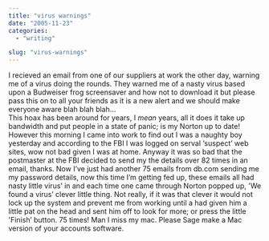 ```yaml
---
title: "virus warnings"
date: "2005-11-23"
categories: 
  - "writing"

slug: "virus-warnings"
---
```


I recieved an email from one of our suppliers at work the other day, warning me of a virus doing the rounds. They warned me of a nasty virus based upon a Budweiser frog screensaver and how not to download it but please pass this on to all your friends as it is a new alert and we should make everyone aware blah blah blah…  
This hoax has been around for years, I _mean_ years, all it does it take up bandwidth and put people in a state of panic; is my Norton up to date!  
However this morning I came into work to find out I was a naughty boy yesterday and according to the FBI I was logged on serval ‘suspect’ web sites, wow not bad given I was at home. Anyway it was so bad that the postmaster at the FBI decided to send my the details over 82 times in an email, thanks. Now I’ve just had another 75 emails from db.com sending me my password details, now this time I’m getting fed up, these emails all had nasty little virus’ in and each time one came through Norton popped up, 'We found a virus’ clever little thing. Not really, if it was that clever it would not lock up the system and prevent me from working until a had given him a little pat on the head and sent him off to look for more; or press the little 'Finish’ button. 75 times! Man I miss my mac. Please Sage make a Mac version of your accounts software.
